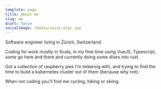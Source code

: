 ```yaml
---
template: page
title: About me
slug: me
draft: false
socialImage: /media/swiss-alps.jpg
---
```

Software engineer living in Zürich, Switzerland.

Coding for work mostly in Scala, in my free time using VueJS, Typescript, some go here and there and currently doing some dives into rust.

Got a collection of raspberry pies I'm tinkering with, and trying to find the time to build a kubernetes cluster out of them (because why not). 

When not coding you'll find me cycling, hiking or skiing.

